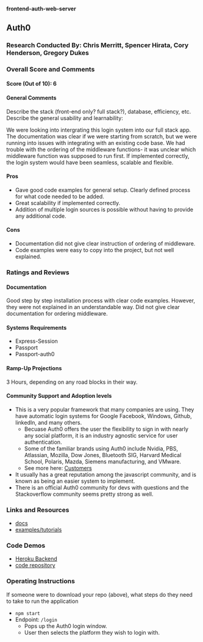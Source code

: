 #### frontend-auth-web-server
## Auth0

### Research Conducted By: Chris Merritt, Spencer Hirata, Cory Henderson, Gregory Dukes

### Overall Score and Comments
#### Score (Out of 10): 6
#### General Comments
Describe the stack (front-end only? full stack?), database, efficiency, etc. Describe the general usability and learnability:

We were looking into intergrating this login system into our full stack app. The documentation was clear if we were starting from scratch, but we were running into issues with integrating with an existing code base. We had trouble with the ordering of the middleware functions- it was unclear which middleware function was supposed to run first. If implemented correctly, the login system would have been seamless, scalable and flexible.

#### Pros
* Gave good code examples for general setup. Clearly defined process for what code needed to be added.
* Great scalability if implemented correctly. 
* Addition of multiple login sources is possible without having to provide any additional code.

#### Cons
* Documentation did not give clear instruction of ordering of middleware. 
* Code examples were easy to copy into the project, but not well explained.

### Ratings and Reviews
#### Documentation
Good step by step installation process with clear code examples. However, they were not explained in an understandable way. Did not give clear documentation for ordering middleware.  

#### Systems Requirements
* Express-Session
* Passport
* Passport-auth0


#### Ramp-Up Projections
3 Hours, depending on any road blocks in their way.

#### Community Support and Adoption levels
* This is a very popular framework that many companies are using. They have automatic login systems for Google Facebook, Windows, Github, linkedIn, and many others.
  * Becuase Auth0 offers the user the flexibility to sign in with nearly any social platform, it is an industry agnostic service for user authentication.
  * Some of the familiar brands using Auth0 include Nvidia, PBS, Atlassian, Mozilla, Dow Jones, Bluetooth SIG, Harvard Medical School, Polaris, Mazda, Siemens manufacturing, and VMware.
  * See more here: [Customers](https://auth0.com/customers)
* It usually has a great reputation among the javascript community, and is known as being an easier system to implement.
* There is an official Auth0 community for devs with questions and the Stackoverflow community seems pretty strong as well.


### Links and Resources
* [docs](https://auth0.com/docs/)
* [examples/tutorials](https://auth0.com/docs/quickstart/webapp)

### Code Demos
* [Heroku Backend](https://lab12-group-backend.herokuapp.com/)
* [code repository](https://github.com/401-advanced-javascript-merritt/group-auth-server/tree/submission)

### Operating Instructions
If someone were to download your repo (above), what steps do they need to take to run the application
* `npm start`
* Endpoint: `/login`
  * Pops up the Auth0 login window.
  * User then selects the platform they wish to login with.

